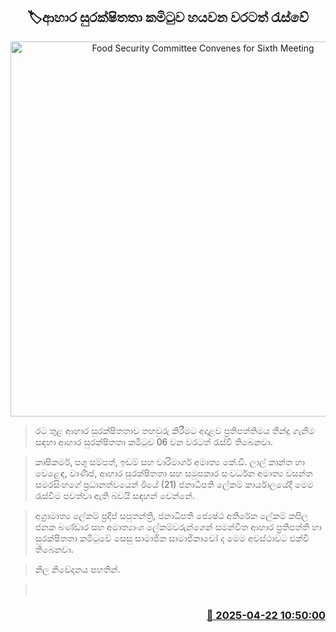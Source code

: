 <p align='center'><b><h2 align='center' title='Food Security Committee Convenes for Sixth Meeting'>🏷ආහාර සුරක්ෂිතතා කමිටුව හයවන වරටත් රැස්වේ</h2></b></p>
<p align='center'><img src='https://helakuru.sgp1.cdn.digitaloceanspaces.com/esana/images/lib/mahinda-yuf-2.jpg' width='600' alt='Food Security Committee Convenes for Sixth Meeting'></p>

> රට තුළ ආහාර සුරක්ෂිතතාව තහවුරු කිරීමට අදාළව ප්‍රතිපත්තිමය තීන්දු ගැනීම සඳහා ආහාර සුරක්ෂිතතා කමිටුව 06 වන වරටත් රැස්වී තිබෙනවා.

> කෘෂිකර්ම, පශු සම්පත්, ඉඩම් සහ වාරිමාර්ග අමාත්‍ය කේ.ඩී. ලාල් කාන්ත හා වෙළෙඳ, වාණිජ, ආහාර සුරක්ෂිතතා සහ සමුපකාර සංවර්ධන අමාත්‍ය වසන්ත සමරසිංහගේ ප්‍රධානත්වයෙන් ඊයේ (21) ජනාධිපති ලේකම් කාර්යාලයේදී මෙම රැස්වීම පවත්වා ඇති බවයි සඳහන් වෙන්නේ.

> අග්‍රාමාත්‍ය ලේකම් ප්‍රදීප් සපුතන්ත්‍රි, ජනාධිපති ජ්‍යෙෂ්ඨ අතිරේක ලේකම් කපිල ජනක බණ්ඩාර සහ අමාත්‍යාංශ ලේකම්වරුන්ගෙන් සමන්විත ආහාර ප්‍රතිපත්ති හා සුරක්ෂිතතා කමිටුවේ සෙසු සාමාජික සාමාජිකාවෝ ද මෙම අවස්ථාවට එක්වී තිබෙනවා.

> නිල නිවේදනය පහතින්.

>  



<h3 align='right'><a href='https://www.helakuru.lk/esana/p/109404/'>📅 2025-04-22 10:50:00</a></h3>
